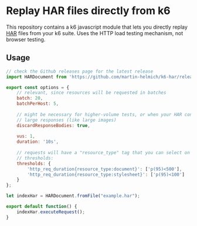 # Replay HAR files directly from k6

This repository contains a k6 javascript module that lets you directly replay [HAR](https://en.wikipedia.org/wiki/HAR_(file_format)) files from your k6 suite. Uses the HTTP load testing mechanism, not browser testing.

## Usage

```js
// check the Github releases page for the latest release
import HARDocument from 'https://github.com/martin-helmich/k6-har/releases/download/v0.1.1/k6-har.js';

export const options = {
    // relevant, since resources will be requested in batches
    batch: 20,
    batchPerHost: 5,
    
    // might be necessary for higher-volume tests, or when your HAR contains
    // large responses (like large images)
    discardResponseBodies: true,
    
    vus: 1,
    duration: '10s',
    
    // requests will have a "resource_type" tag that you can select on in your
    // thresholds:
    thresholds: {
        'http_req_duration{resource_type:document}': ['p(95)<500'],
        'http_req_duration{resource_type:stylesheet}': ['p(95)<100']
    }
};

let indexHar = HARDocument.fromFile("example.har");

export default function() {
    indexHar.executeRequest();
}

```